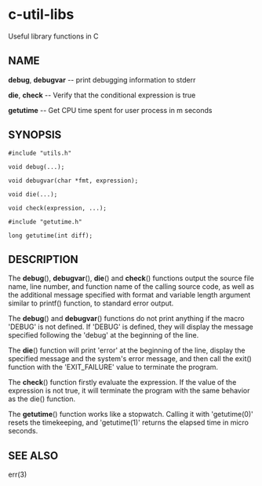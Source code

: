 # c-util-libs
Useful library functions in C

## NAME
**debug**, **debugvar** -- print debugging information to stderr

**die**, **check** -- Verify that the conditional expression is true

**getutime** -- Get CPU time spent for user process in m seconds

## SYNOPSIS
```
#include "utils.h"

void debug(...);

void debugvar(char *fmt, expression);

void die(...);

void check(expression, ...);

#include "getutime.h"

long getutime(int diff);
```

## DESCRIPTION
The **debug**(), **debugvar**(), **die**() and **check**() functions output the source file name, line number, and function name of the calling source code, as well as the additional message specified with format and variable length argument similar to printf() function, to standard error output.

The **debug**() and **debugvar**() functions do not print anything if the macro 'DEBUG' is not defined. If 'DEBUG' is defined, they will display the message specified following the 'debug' at the beginning of the line.

The **die**() function will print 'error' at the beginning of the line, display the specified message and the system's error message, and then call the exit() function with the 'EXIT_FAILURE' value to terminate the program.

The **check**() function firstly evaluate the expression. If the value of the expression is not true, it will terminate the program with the same behavior as the die() function.

The **getutime**() function works like a stopwatch. Calling it with 'getutime(0)' resets the timekeeping, and 'getutime(1)' returns the elapsed time in micro seconds.

## SEE ALSO
err(3)

